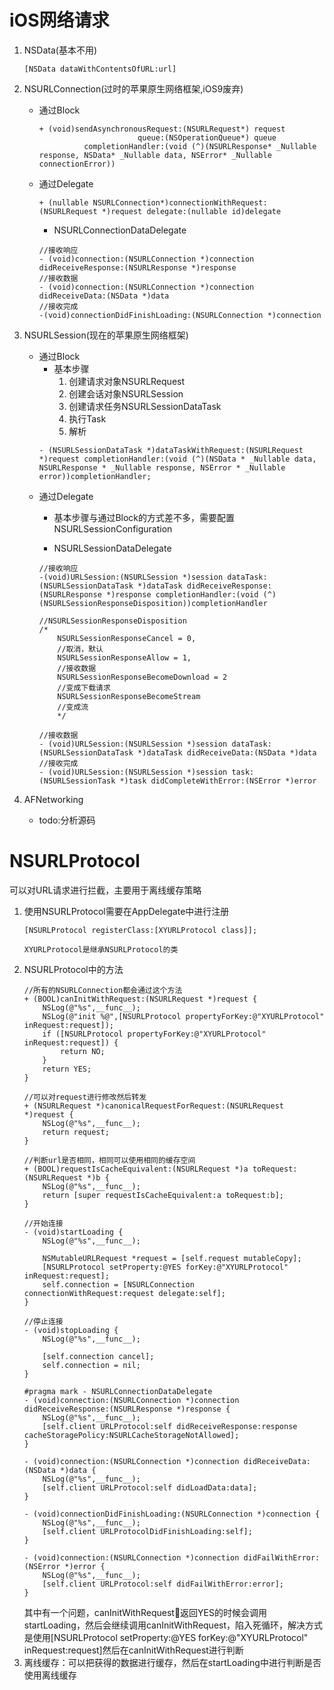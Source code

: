 # iOS网络请求
1. NSData(基本不用)
   ```
   [NSData dataWithContentsOfURL:url]
   ```
2. NSURLConnection(过时的苹果原生网络框架,iOS9废弃)
    * 通过Block
       ```
       + (void)sendAsynchronousRequest:(NSURLRequest*) request
                             queue:(NSOperationQueue*) queue
                 completionHandler:(void (^)(NSURLResponse* _Nullable response, NSData* _Nullable data, NSError* _Nullable connectionError))
       ```
    * 通过Delegate
       ```
       + (nullable NSURLConnection*)connectionWithRequest:(NSURLRequest *)request delegate:(nullable id)delegate
       ```
       * NSURLConnectionDataDelegate
       ```
       //接收响应
       - (void)connection:(NSURLConnection *)connection didReceiveResponse:(NSURLResponse *)response
       //接收数据
       - (void)connection:(NSURLConnection *)connection didReceiveData:(NSData *)data
       //接收完成
       -(void)connectionDidFinishLoading:(NSURLConnection *)connection
       ```

3. NSURLSession(现在的苹果原生网络框架)
    * 通过Block
        * 基本步骤
            1. 创建请求对象NSURLRequest
            2. 创建会话对象NSURLSession
            3. 创建请求任务NSURLSessionDataTask
            4. 执行Task
            5. 解析
       ```
       - (NSURLSessionDataTask *)dataTaskWithRequest:(NSURLRequest *)request completionHandler:(void (^)(NSData * _Nullable data, NSURLResponse * _Nullable response, NSError * _Nullable error))completionHandler;
       ```
    * 通过Delegate
        * 基本步骤与通过Block的方式差不多，需要配置NSURLSessionConfiguration

        * NSURLSessionDataDelegate
        ```
        //接收响应
        -(void)URLSession:(NSURLSession *)session dataTask:(NSURLSessionDataTask *)dataTask didReceiveResponse:(NSURLResponse *)response completionHandler:(void (^)(NSURLSessionResponseDisposition))completionHandler

        //NSURLSessionResponseDisposition
        /*
            NSURLSessionResponseCancel = 0,
            //取消，默认
            NSURLSessionResponseAllow = 1,
            //接收数据
            NSURLSessionResponseBecomeDownload = 2
            //变成下载请求
            NSURLSessionResponseBecomeStream
            //变成流
            */

        //接收数据
        - (void)URLSession:(NSURLSession *)session dataTask:(NSURLSessionDataTask *)dataTask didReceiveData:(NSData *)data
        //接收完成
        - (void)URLSession:(NSURLSession *)session task:(NSURLSessionTask *)task didCompleteWithError:(NSError *)error
        ```

4. AFNetworking
    * todo:分析源码

# NSURLProtocol
可以对URL请求进行拦截，主要用于离线缓存策略
1. 使用NSURLProtocol需要在AppDelegate中进行注册
    ```
    [NSURLProtocol registerClass:[XYURLProtocol class]];

    XYURLProtocol是继承NSURLProtocol的类
    ```
2. NSURLProtocol中的方法
    ```
    //所有的NSURLConnection都会通过这个方法
    + (BOOL)canInitWithRequest:(NSURLRequest *)request {
        NSLog(@"%s",__func__);
        NSLog(@"init %@",[NSURLProtocol propertyForKey:@"XYURLProtocol" inRequest:request]);
        if ([NSURLProtocol propertyForKey:@"XYURLProtocol" inRequest:request]) {
            return NO;
        }
        return YES;
    }

    //可以对request进行修改然后转发
    + (NSURLRequest *)canonicalRequestForRequest:(NSURLRequest *)request {
        NSLog(@"%s",__func__);
        return request;
    }

    //判断url是否相同，相同可以使用相同的缓存空间
    + (BOOL)requestIsCacheEquivalent:(NSURLRequest *)a toRequest:(NSURLRequest *)b {
        NSLog(@"%s",__func__);
        return [super requestIsCacheEquivalent:a toRequest:b];
    }

    //开始连接
    - (void)startLoading {
        NSLog(@"%s",__func__);
        
        NSMutableURLRequest *request = [self.request mutableCopy];
        [NSURLProtocol setProperty:@YES forKey:@"XYURLProtocol" inRequest:request];
        self.connection = [NSURLConnection connectionWithRequest:request delegate:self];
    }

    //停止连接
    - (void)stopLoading {
        NSLog(@"%s",__func__);
        
        [self.connection cancel];
        self.connection = nil;
    }

    #pragma mark - NSURLConnectionDataDelegate
    - (void)connection:(NSURLConnection *)connection didReceiveResponse:(NSURLResponse *)response {
        NSLog(@"%s",__func__);
        [self.client URLProtocol:self didReceiveResponse:response cacheStoragePolicy:NSURLCacheStorageNotAllowed];
    }

    - (void)connection:(NSURLConnection *)connection didReceiveData:(NSData *)data {
        NSLog(@"%s",__func__);
        [self.client URLProtocol:self didLoadData:data];
    }

    - (void)connectionDidFinishLoading:(NSURLConnection *)connection {
        NSLog(@"%s",__func__);
        [self.client URLProtocolDidFinishLoading:self];
    }

    - (void)connection:(NSURLConnection *)connection didFailWithError:(NSError *)error {
        NSLog(@"%s",__func__);
        [self.client URLProtocol:self didFailWithError:error];
    }
    ```
    其中有一个问题，canInitWithRequest返回YES的时候会调用startLoading，然后会继续调用canInitWithRequest，陷入死循环，解决方式是使用[NSURLProtocol setProperty:@YES forKey:@"XYURLProtocol" inRequest:request]然后在canInitWithRequest进行判断
3. 离线缓存：可以把获得的数据进行缓存，然后在startLoading中进行判断是否使用离线缓存
